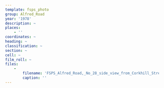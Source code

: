 ```yaml
---
template: fsps_photo
group: Alfred_Road
year: '1978'
description: ~
places:
    - ''
coordinates: ~
heading: ~
classification: ~
section: ~
cell: ~
film_roll: ~
files:
    -
        filename: 'FSPS_Alfred_Road,_No_28_side_view_from_Corkhill_Street,_3-3-C_1978.png'
        caption: ''
---
```

